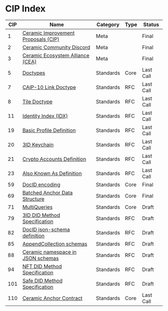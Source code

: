 # CIP Index

| CIP  | Name                                                         | Category  | Type | Status    |
| ---- | ------------------------------------------------------------ | --------- | ---- | --------- |
| 1    | [Ceramic Improvement Proposals (CIP)](./CIPs/CIP-1/CIP-1.md) | Meta      |      | Final     |
| 2    | [Ceramic Community Discord](./CIPs/CIP-2/CIP-2.md)           | Meta      |      | Final     |
| 3    | [Ceramic Ecosystem Alliance (CEA)](./CIPs/CIP-3/CIP-3.md)    | Meta      |      | Final     |
| 5    | [Doctypes](./CIPs/CIP-5/CIP-5.md)                            | Standards | Core | Last Call |
| 7    | [CAIP-10 Link Doctype](./CIPs/CIP-7/CIP-7.md)                | Standards | RFC  | Last Call |
| 8    | [Tile Doctype](./CIPs/CIP-8/CIP-8.md)                        | Standards | RFC  | Last Call |
| 11   | [Identity Index (IDX)](./CIPs/CIP-11/CIP-11.md)              | Standards | RFC  | Last Call |
| 19   | [Basic Profile Definition](./CIPs/CIP-19/CIP-19.md)          | Standards | RFC  | Last Call |
| 20   | [3ID Keychain](./CIPs/CIP-20/CIP-20.md)                      | Standards | RFC  | Last Call |
| 21   | [Crypto Accounts Definition](./CIPs/CIP-21/CIP-21.md)        | Standards | RFC  | Last Call |
| 23   | [Also Known As Definition](./CIPs/CIP-23/CIP-23.md)          | Standards | RFC  | Last Call |
| 59   | [DocID encoding](./CIPs/CIP-59/CIP-59.md)                    | Standards | Core | Final     |
| 69   | [Batched Anchor Data Structure](./CIPs/CIP-69/CIP-69.md)     | Standards | Core | Final     |
| 71   | [MultiQueries](./CIPs/CIP-71/CIP-71.md)                      | Standards | Core | Draft     |
| 79   | [3ID DID Method Specification](./CIPs/CIP-79/CIP-79.md)      | Standards | RFC  | Draft     |
| 82   | [DocID json-schema definition](./CIPs/CIP-82/CIP-82.md)      | Standards | RFC  | Draft     |
| 85   | [AppendCollection schemas](./CIPs/CIP-85/CIP-85.md)          | Standards | RFC  | Draft     |
| 88   | [Ceramic namespace in JSON schemas](./CIPs/CIP-88/CIP-88.md) | Standards | RFC  | Draft     |
| 94   | [NFT DID Method Specification](./CIPs/CIP-94/CIP-94.md)      | Standards | RFC  | Draft     |
| 101  | [Safe DID Method Specification](./CIPs/CIP-101/CIP-101.md)   | Standards | RFC  | Draft     |
| 110  | [Ceramic Anchor Contract](./CIPs/CIP-110/CIP-110.md)         | Standards | Core | Last Call |
